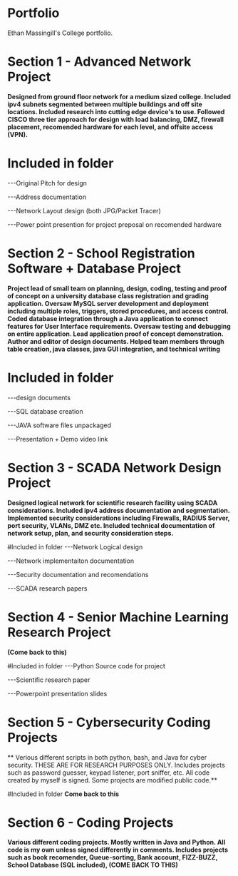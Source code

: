 # Portfolio


Ethan Massingill's College portfolio. 

# **Section 1 - Advanced Network Project**
**Designed from ground floor network for a medium sized college. Included ipv4 subnets segmented between multiple buildings and off site locations. Included research into cutting edge device's to use. Followed CISCO three tier approach for design with load balancing, DMZ, firewall placement, recomended hardware for each level, and offsite access (VPN).** 

# Included in folder

---Original Pitch for design

---Address documentation

---Network Layout design (both JPG/Packet Tracer)

---Power point presention for project preposal on recomended hardware


# **Section 2 - School Registration Software + Database Project**
**Project lead of small team on planning, design, coding, testing and proof of concept on a university database class registration and grading application. Oversaw MySQL server development and deployment including multiple roles, triggers, stored procedures, and access control. Coded database integration through a Java application to connect features for User Interface requirements. Oversaw testing and debugging on entire application. Lead application proof of concept demonstration. Author and editor of design documents. Helped team members through table creation, java classes, java GUI integration, and technical writing**

# Included in folder
---design documents 

---SQL database creation

---JAVA software files unpackaged

---Presentation + Demo video link

# **Section 3 - SCADA Network Design Project**
**Designed logical network for scientific research facility using SCADA considerations. Included ipv4 address documentation and segmentation. Implemented security considerations including Firewalls, RADIUS Server, port security, VLANs, DMZ etc. Included technical documentation of network setup, plan, and security consideration steps.**

#Included in folder
---Network Logical design

---Network implementaiton documentation

---Security documentation and recomendations

---SCADA research papers

# **Section 4 - Senior Machine Learning Research Project**
**(Come back to this)**

#Included in folder
---Python Source code for project

---Scientific research paper 

---Powerpoint presentation slides


# **Section 5 - Cybersecurity Coding Projects**
** Verious different scripts in both python, bash, and Java for cyber security. THESE ARE FOR RESEARCH PURPOSES ONLY. Includes projects such as password guesser, keypad listener, port sniffer, etc. All code created by myself is signed. Some projects are modified public code.** 

#Included in folder 
**Come back to this**

# **Section 6 - Coding Projects**
**Various different coding projects. Mostly written in Java and Python. All code is my own unless signed differently in comments. Includes projects such as book recomender, Queue-sorting, Bank account, FIZZ-BUZZ, School Database (SQL included), (COME BACK TO THIS)**

